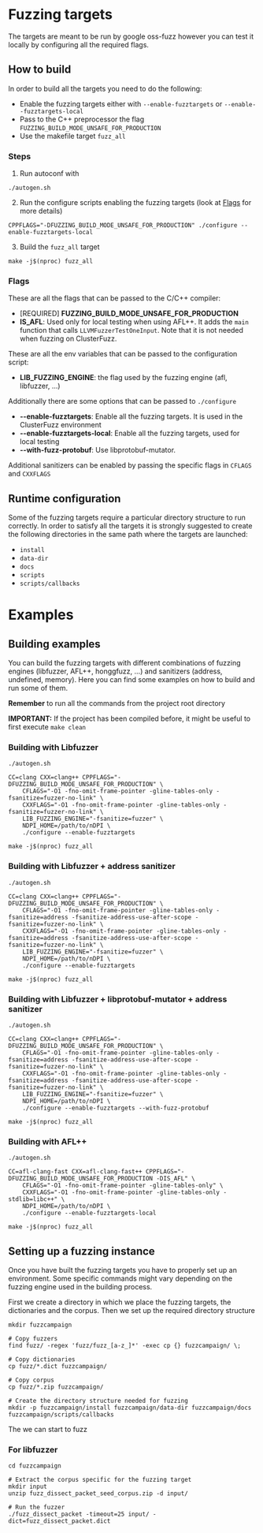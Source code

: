# Fuzzing targets

The targets are meant to be run by google oss-fuzz however you can test it locally by
configuring all the required flags.

## How to build

In order to build all the targets you need to do the following:
 - Enable the fuzzing targets either with `--enable-fuzztargets` or `--enable--fuzztargets-local`
 - Pass to the C++ preprocessor the flag `FUZZING_BUILD_MODE_UNSAFE_FOR_PRODUCTION`
 - Use the makefile target `fuzz_all`

### Steps

1. Run autoconf with

```shell
./autogen.sh
```

2. Run the configure scripts enabling the fuzzing targets (look at [Flags](#flags) for more details)

```shell
CPPFLAGS="-DFUZZING_BUILD_MODE_UNSAFE_FOR_PRODUCTION" ./configure --enable-fuzztargets-local
```

3. Build the `fuzz_all` target

```shell
make -j$(nproc) fuzz_all
```

### Flags

These are all the flags that can be passed to the C/C++ compiler:
 - [REQUIRED] **FUZZING_BUILD_MODE_UNSAFE_FOR_PRODUCTION**
 - **IS_AFL**: Used only for local testing when using AFL++. It adds the `main` function that calls
`LLVMFuzzerTestOneInput`. Note that it is not needed when fuzzing on ClusterFuzz.

These are all the env variables that can be passed to the configuration script:
 - **LIB_FUZZING_ENGINE**: the flag used by the fuzzing engine (afl, libfuzzer, ...)

Additionally there are some options that can be passed to `./configure`
 - **--enable-fuzztargets**: Enable all the fuzzing targets. It is used in the ClusterFuzz environment
 - **--enable-fuzztargets-local**: Enable all the fuzzing targets, used for local testing
 - **--with-fuzz-protobuf**: Use libprotobuf-mutator.

Additional sanitizers can be enabled by passing the specific flags in `CFLAGS` and `CXXFLAGS`

## Runtime configuration

Some of the fuzzing targets require a particular directory structure to run correctly.
In order to satisfy all the targets it is strongly suggested to create the following
directories in the same path where the targets are launched:

 - `install`
 - `data-dir`
 - `docs`
 - `scripts`
 - `scripts/callbacks`

# Examples

## Building examples

You can build the fuzzing targets with different combinations of fuzzing engines (libfuzzer,
AFL++, honggfuzz, ...) and sanitizers (address, undefined, memory).
Here you can find some examples on how to build and run some of them.

**Remember** to run all the commands from the project root directory

**IMPORTANT:** If the project has been compiled before, it might be useful to first execute `make clean`

### Building with Libfuzzer

```shell
./autogen.sh

CC=clang CXX=clang++ CPPFLAGS="-DFUZZING_BUILD_MODE_UNSAFE_FOR_PRODUCTION" \
	CFLAGS="-O1 -fno-omit-frame-pointer -gline-tables-only -fsanitize=fuzzer-no-link" \
	CXXFLAGS="-O1 -fno-omit-frame-pointer -gline-tables-only -fsanitize=fuzzer-no-link" \
	LIB_FUZZING_ENGINE="-fsanitize=fuzzer" \
	NDPI_HOME=/path/to/nDPI \
	./configure --enable-fuzztargets

make -j$(nproc) fuzz_all
```

### Building with Libfuzzer + address sanitizer

```shell
./autogen.sh

CC=clang CXX=clang++ CPPFLAGS="-DFUZZING_BUILD_MODE_UNSAFE_FOR_PRODUCTION" \
	CFLAGS="-O1 -fno-omit-frame-pointer -gline-tables-only -fsanitize=address -fsanitize-address-use-after-scope -fsanitize=fuzzer-no-link" \
	CXXFLAGS="-O1 -fno-omit-frame-pointer -gline-tables-only -fsanitize=address -fsanitize-address-use-after-scope -fsanitize=fuzzer-no-link" \
	LIB_FUZZING_ENGINE="-fsanitize=fuzzer" \
	NDPI_HOME=/path/to/nDPI \
	./configure --enable-fuzztargets

make -j$(nproc) fuzz_all
```

### Building with Libfuzzer + libprotobuf-mutator + address sanitizer

```shell
./autogen.sh

CC=clang CXX=clang++ CPPFLAGS="-DFUZZING_BUILD_MODE_UNSAFE_FOR_PRODUCTION" \
	CFLAGS="-O1 -fno-omit-frame-pointer -gline-tables-only -fsanitize=address -fsanitize-address-use-after-scope -fsanitize=fuzzer-no-link" \
	CXXFLAGS="-O1 -fno-omit-frame-pointer -gline-tables-only -fsanitize=address -fsanitize-address-use-after-scope -fsanitize=fuzzer-no-link" \
	LIB_FUZZING_ENGINE="-fsanitize=fuzzer" \
	NDPI_HOME=/path/to/nDPI \
	./configure --enable-fuzztargets --with-fuzz-protobuf

make -j$(nproc) fuzz_all
```

### Building with AFL++
```shell
./autogen.sh

CC=afl-clang-fast CXX=afl-clang-fast++ CPPFLAGS="-DFUZZING_BUILD_MODE_UNSAFE_FOR_PRODUCTION -DIS_AFL" \
	CFLAGS="-O1 -fno-omit-frame-pointer -gline-tables-only" \
	CXXFLAGS="-O1 -fno-omit-frame-pointer -gline-tables-only -stdlib=libc++" \
	NDPI_HOME=/path/to/nDPI \
	./configure --enable-fuzztargets-local

make -j$(nproc) fuzz_all
```

## Setting up a fuzzing instance

Once you have built the fuzzing targets you have to properly set up an environment.
Some specific commands might vary depending on the fuzzing engine used in the building process.

First we create a directory in which we place the fuzzing targets, the dictionaries and
the corpus. Then we set up the required directory structure

```shell
mkdir fuzzcampaign

# Copy fuzzers
find fuzz/ -regex 'fuzz/fuzz_[a-z_]*' -exec cp {} fuzzcampaign/ \;

# Copy dictionaries
cp fuzz/*.dict fuzzcampaign/

# Copy corpus
cp fuzz/*.zip fuzzcampaign/

# Create the directory structure needed for fuzzing
mkdir -p fuzzcampaign/install fuzzcampaign/data-dir fuzzcampaign/docs fuzzcampaign/scripts/callbacks
```

The we can start to fuzz

### For libfuzzer

```shell
cd fuzzcampaign

# Extract the corpus specific for the fuzzing target
mkdir input
unzip fuzz_dissect_packet_seed_corpus.zip -d input/

# Run the fuzzer
./fuzz_dissect_packet -timeout=25 input/ -dict=fuzz_dissect_packet.dict
```